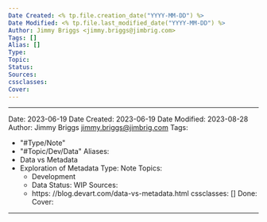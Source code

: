 ```yaml
---
Date Created: <% tp.file.creation_date("YYYY-MM-DD") %>
Date Modified: <% tp.file.last_modified_date("YYYY-MM-DD") %>
Author: Jimmy Briggs <jimmy.briggs@jimbrig.com>
Tags: []
Alias: []
Type: 
Topic: 
Status: 
Sources: 
cssclasses: 
Cover: 
---
```


---
Date: 2023-06-19
Date Created: 2023-06-19
Date Modified: 2023-08-28
Author: Jimmy Briggs <jimmy.briggs@jimbrig.com>
Tags:
  - "#Type/Note"
  - "#Topic/Dev/Data"
Aliases:
  - Data vs Metadata
  - Exploration of Metadata
Type: Note
Topics: 
	- Development
	- Data
Status: WIP
Sources: 
	- https: //blog.devart.com/data-vs-metadata.html
cssclasses: []
Done: 
Cover:
---
